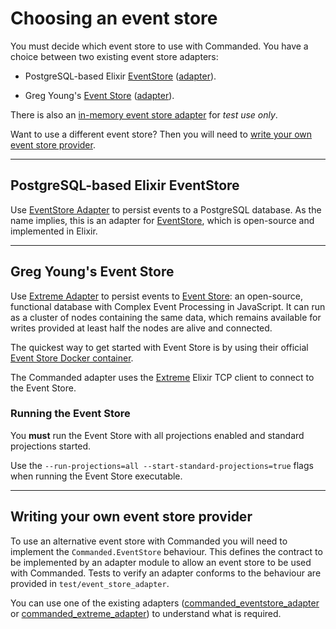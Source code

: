 # Choosing an event store

You must decide which event store to use with Commanded. You have a choice between two existing event store adapters:

- PostgreSQL-based Elixir [EventStore](https://github.com/commanded/eventstore) ([adapter](https://github.com/commanded/commanded-eventstore-adapter)).

- Greg Young's [Event Store](https://geteventstore.com/) ([adapter](https://github.com/commanded/commanded-extreme-adapter)).

There is also an [in-memory event store adapter](https://github.com/commanded/commanded/wiki/In-memory-event-store) for *test use only*.

Want to use a different event store? Then you will need to [write your own event store provider](#writing-your-own-event-store-provider).

---

## PostgreSQL-based Elixir EventStore

Use [EventStore Adapter](https://github.com/commanded/commanded-eventstore-adapter) to persist events to a PostgreSQL database. As the name implies, this is an adapter for [EventStore](https://github.com/commanded/eventstore), which is open-source and implemented in Elixir.

---

## Greg Young's Event Store

Use [Extreme Adapter](https://github.com/commanded/commanded-extreme-adapter) to persist events to [Event Store](https://geteventstore.com/): an open-source, functional database with Complex Event Processing in JavaScript. It can run as a cluster of nodes containing the same data, which remains available for writes provided at least half the nodes are alive and connected.

The quickest way to get started with Event Store is by using their official [Event Store Docker container](https://store.docker.com/community/images/eventstore/eventstore).

The Commanded adapter uses the [Extreme](https://github.com/exponentially/extreme) Elixir TCP client to connect to the Event Store.

### Running the Event Store

You **must** run the Event Store with all projections enabled and standard projections started.

Use the `--run-projections=all --start-standard-projections=true` flags when running the Event Store executable.

---

## Writing your own event store provider

To use an alternative event store with Commanded you will need to implement the `Commanded.EventStore` behaviour. This defines the contract to be implemented by an adapter module to allow an event store to be used with Commanded. Tests to verify an adapter conforms to the behaviour are provided in `test/event_store_adapter`.

You can use one of the existing adapters ([commanded_eventstore_adapter](https://github.com/commanded/commanded-eventstore-adapter) or [commanded_extreme_adapter](https://github.com/commanded/commanded-extreme-adapter)) to understand what is required.
